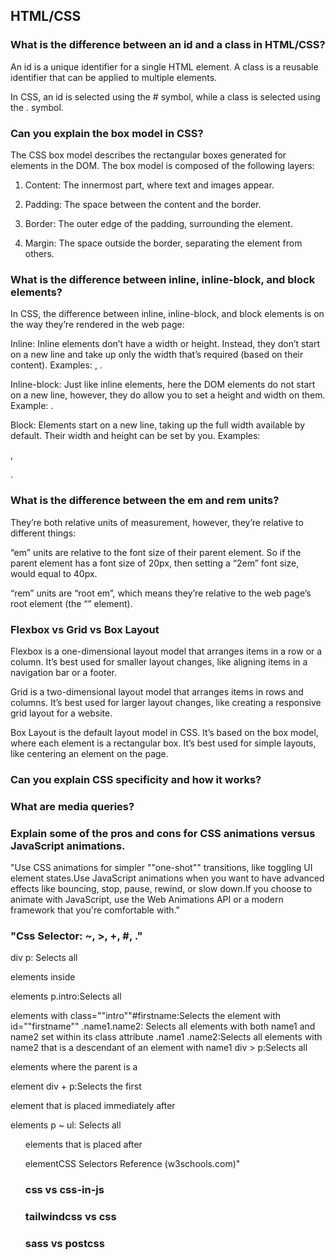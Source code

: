 ## HTML/CSS

### What is the difference between an id and a class in HTML/CSS?

<!-- id: 0et0}@IR,], noteType: Basic-66869 -->

An id is a unique identifier for a single HTML element.
A class is a reusable identifier that can be applied to multiple elements.

In CSS, an id is selected using the # symbol, while a class is selected using the . symbol.

### Can you explain the box model in CSS?

<!-- id: a!hfOCYM!!, noteType: Basic-66869 -->

The CSS box model describes the rectangular boxes generated for elements in the DOM. The box model is composed of the following layers:

1. Content: The innermost part, where text and images appear.

2. Padding: The space between the content and the border.

3. Border: The outer edge of the padding, surrounding the element.

4. Margin: The space outside the border, separating the element from others.

### What is the difference between inline, inline-block, and block elements?

<!-- id: N!|Y0|U?|a, noteType: Basic-66869 -->

In CSS, the difference between inline, inline-block, and block elements is on the way they’re rendered in the web page:

Inline: Inline elements don’t have a width or height. Instead, they don’t start on a new line and take up only the width that’s required (based on their content). Examples: <span>, <a>.

Inline-block: Just like inline elements, here the DOM elements do not start on a new line, however, they do allow you to set a height and width on them. Example: <img>.

Block: Elements start on a new line, taking up the full width available by default. Their width and height can be set by you. Examples: <div>, <p>.

### What is the difference between the em and rem units?

<!-- id: M{HCKbf4gg, noteType: Basic-66869 -->

They’re both relative units of measurement, however, they’re relative to different things:

“em” units are relative to the font size of their parent element. So if the parent element has a font size of 20px, then setting a “2em” font size, would equal to 40px.

“rem” units are “root em”, which means they’re relative to the web page’s root element (the “<html>” element).

### Flexbox vs Grid vs Box Layout

<!-- id: T.F]!|Pt]=, noteType: Basic-66869 -->

Flexbox is a one-dimensional layout model that arranges items in a row or a column. It’s best used for smaller layout changes, like aligning items in a navigation bar or a footer.

Grid is a two-dimensional layout model that arranges items in rows and columns. It’s best used for larger layout changes, like creating a responsive grid layout for a website.

Box Layout is the default layout model in CSS. It’s based on the box model, where each element is a rectangular box. It’s best used for simple layouts, like centering an element on the page.

### Can you explain CSS specificity and how it works?

<!-- id: 1;F_A1PB2H, noteType: Basic-66869 -->

### What are media queries?

<!-- id: Sqtsume:j!, noteType: Basic-66869 -->

### Explain some of the pros and cons for CSS animations versus JavaScript animations.

<!-- id: wS1usH;.%,, noteType: Basic-66869 -->

"Use CSS animations for simpler ""one-shot"" transitions, like toggling UI element states.Use JavaScript animations when you want to have advanced effects like bouncing, stop, pause, rewind, or slow down.If you choose to animate with JavaScript, use the Web Animations API or a modern framework that you're comfortable with."

### "Css Selector: ~, >, +, #, ."

<!-- id: I=(rs!mcK2, noteType: Basic-66869 -->

div p: Selects all <p> elements inside <div> elements
p.intro:Selects all <p> elements with class=""intro""#firstname:Selects the element with id=""firstname""
.name1.name2: Selects all elements with both name1 and name2 set within its class attribute
.name1 .name2:Selects all elements with name2 that is a descendant of an element with name1
div > p:Selects all <p> elements where the parent is a <div> element
div + p:Selects the first <p> element that is placed immediately after <div> elements
p ~ ul: Selects all <ul> elements that is placed after <p> elementCSS Selectors Reference (w3schools.com)"

### css vs css-in-js

<!-- id: d:7nK*Ymy9, noteType: Basic-66869 -->

### tailwindcss vs css

<!-- id: zWjYlzDs.H, noteType: Basic-66869 -->

### sass vs postcss

<!-- id: BU66(j|7Q6, noteType: Basic-66869 -->
